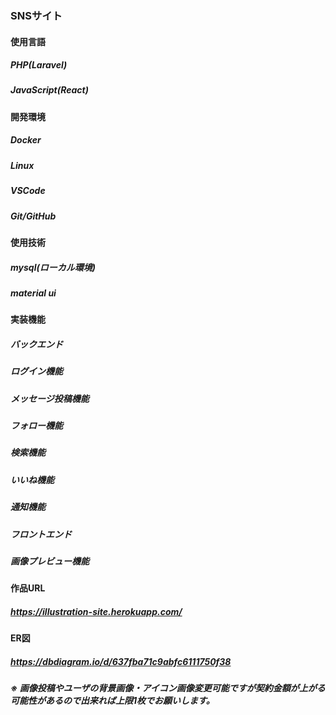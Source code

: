 ### SNSサイト

#### 使用言語

##### PHP(Laravel)
##### JavaScript(React)

#### 開発環境

##### Docker
##### Linux
##### VSCode
##### Git/GitHub

#### 使用技術

##### mysql(ローカル環境)
##### material ui

#### 実装機能

##### バックエンド

##### ログイン機能
##### メッセージ投稿機能
##### フォロー機能
##### 検索機能
##### いいね機能
##### 通知機能

##### フロントエンド

##### 画像プレビュー機能

#### 作品URL

##### https://illustration-site.herokuapp.com/

#### ER図

##### https://dbdiagram.io/d/637fba71c9abfc6111750f38

##### ※ 画像投稿やユーザの背景画像・アイコン画像変更可能ですが契約金額が上がる可能性があるので出来れば上限1枚でお願いします。